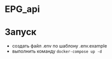 # EPG_api

# Запуск

- создать файл .env по шаблону .env.example
- выполнить команду 
```docker-compose up -d```
